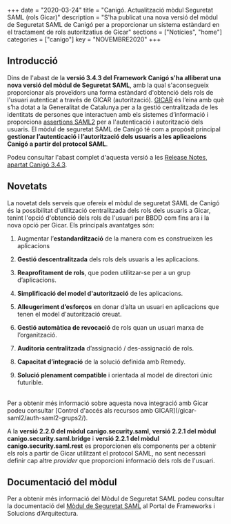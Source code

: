 +++
date        = "2020-03-24"
title       = "Canigó. Actualització mòdul Seguretat SAML (rols Gicar)"
description = "S'ha publicat una nova versió del mòdul de Seguretat SAML de Canigó per a proporcionar un sistema estàndard en el tractament de rols autoritzatius de Gicar"
sections    = ["Notícies", "home"]
categories  = ["canigo"]
key         = "NOVEMBRE2020"
+++

## Introducció

Dins de l'abast de la **versió 3.4.3 del Framework Canigó s'ha alliberat una nova versió del mòdul de Seguretat SAML**,
amb la qual s'aconsegueix proporcionar als proveïdors una forma estàndard d'obtenció dels rols de l'usuari autenticat a través de GICAR (autorització).
[GICAR](/gicar/descripcio/) és l’eina amb què s’ha dotat a la Generalitat de Catalunya per a la gestió centralitzada de les identitats de persones que interactuen amb els sistemes d’informació
i proporciona [assertions SAML2](https://en.wikipedia.org/wiki/SAML_2.0) per a l'autenticació i autorització dels usuaris.
El mòdul de seguretat SAML de Canigó té com a propòsit principal **gestionar l’autenticació i l’autorització dels usuaris a les aplicacions Canigó a partir del protocol SAML**.

Podeu consultar l'abast complet d'aquesta versió a les [Release Notes, apartat Canigó 3.4.3](/canigo-download-related/release-notes-canigo-34).

## Novetats

La novetat dels serveis que ofereix el mòdul de seguretat SAML de Canigó és la possibilitat d'utilització centralitzada dels rols dels usuaris a Gicar, tenint l'opció d'obtenció
dels rols de l'usuari per BBDD com fins ara i la nova opció per Gicar. Els principals avantatges són:

1. Augmentar l’**estandardització** de la manera com es construeixen les aplicacions

2. **Gestió descentralitzada** dels rols dels usuaris a les aplicacions.

3. **Reaprofitament de rols**, que poden utilitzar-se per a un grup d’aplicacions.

4. **Simplificació del model d'autorització** de les aplicacions.

5. **Alleugeriment d’esforços** en donar d’alta un usuari en aplicacions que tenen el model d'autorització creuat.

6. **Gestió automàtica de revocació** de rols quan un usuari marxa de l’organització.

7. **Auditoria centralitzada** d’assignació / des-assignació de rols.

8. **Capacitat d’integració** de la solució definida amb Remedy.

9. **Solució plenament compatible** i orientada al model de directori únic futurible.

<br/>
Per a obtenir més informació sobre aquesta nova integració amb Gicar podeu consultar [Control d'accés als recursos amb GICAR](/gicar-saml2/auth-saml2-grups2/).

A la **versió 2.2.0 del mòdul canigo.security.saml**, **versió 2.2.1 del mòdul canigo.security.saml.bridge** i **versió 2.2.1 del mòdul canigo.security.saml.rest** es
proporcionen els components per a obtenir els rols a partir de Gicar utilitzant el protocol SAML, no sent necessari definir cap altre *provider* que proporcioni informació dels rols de l'usuari.

## Documentació del mòdul

Per a obtenir més informació del Mòdul de Seguretat SAML podeu consultar la documentació del [Mòdul de Seguretat SAML](/canigo-documentacio-versions-34-core/modul-saml/) al Portal de Frameworks i Solucions d’Arquitectura.

